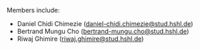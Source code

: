 

Members include: 

- Daniel Chidi Chimezie (daniel-chidi.chimezie@stud.hshl.de)
- Bertrand Mungu Cho (bertrand-mungu.cho@stud.hshl.de)
- Riwaj Ghimire (riwaj.ghimire@stud.hshl.de)
